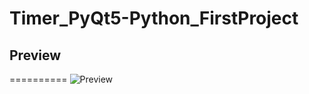 # Timer_PyQt5-Python_FirstProject
## Preview
==========
![Preview](https://user-images.githubusercontent.com/105045320/177049567-4f1b9754-6177-42bb-b2fc-c3e470416f5f.gif)
